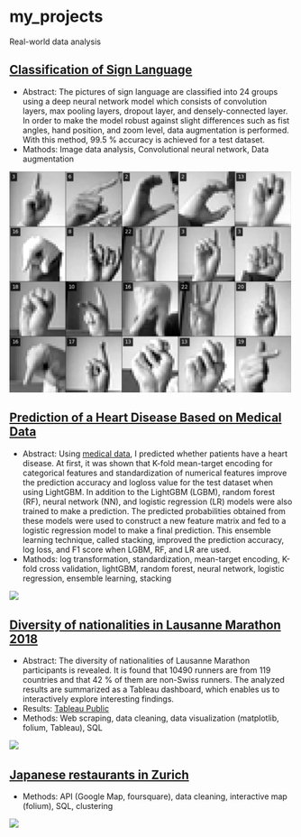 # my_projects
Real-world data analysis

## [Classification of Sign Language](https://www.kaggle.com/kotarosonoda/sign-language-cnn)
- Abstract: The pictures of sign language are classified into 24 groups using a deep neural network model which consists of convolution layers, max pooling layers, dropout layer, and densely-connected layer. In order to make the model robust against slight differences such as fist angles, hand position, and zoom level, data augmentation is performed. With this method, 99.5 % accuracy is achieved for a test dataset. 
- Mathods: Image data analysis, Convolutional neural network, Data augmentation

<img src="https://github.com/ksonod/my_pictures/blob/master/sign_language.png" width="500px">      


## [Prediction of a Heart Disease Based on Medical Data](https://www.kaggle.com/kotarosonoda/sign-language-cnn)
- Abstract: Using [medical data](https://www.kaggle.com/ronitf/heart-disease-uci), I predicted whether patients have a heart disease. At first, it was shown that K-fold mean-target encoding for categorical features and standardization of numerical features improve the prediction accuracy and logloss value for the test dataset when using LightGBM. In addition to the LightGBM (LGBM), random forest (RF), neural network (NN), and logistic regression (LR) models were also trained to make a prediction. The predicted probabilities obtained from these models were used to construct a new feature matrix and fed to a logistic regression model to make a final prediction. This ensemble learning technique, called stacking, improved the prediction accuracy, log loss, and F1 score when LGBM, RF, and LR are used.
- Mathods: log transformation, standardization, mean-target encoding, K-fold cross validation, lightGBM, random forest, neural network, logistic regression, ensemble learning, stacking
<img src="https://github.com/ksonod/my_pictures/blob/master/entire_process.png" width="500px">      



## [Diversity of nationalities in Lausanne Marathon 2018](https://github.com/ksonod/my_projects/tree/master/LausanneMarathon)   
- Abstract: The diversity of nationalities of Lausanne Marathon participants is revealed. It is found that 10490 runners are from 119 countries and that 42 % of them are non-Swiss runners. The analyzed results are summarized as a Tableau dashboard, which enables us to interactively explore interesting findings.
- Results: [Tableau Public](https://public.tableau.com/profile/kotaro.sonoda#!/vizhome/LausanneMarathon/dashboard)  
- Methods: Web scraping, data cleaning, data visualization (matplotlib, folium, Tableau), SQL
<img src="https://i.imgur.com/cOdHOFE.png" width="500px">      

## [Japanese restaurants in Zurich](https://github.com/ksonod/my_projects/tree/master/JapaneseRestaurantsInZurich)
- Methods: API (Google Map, foursquare), data cleaning, interactive map (folium), SQL, clustering
<img src="https://i.imgur.com/0WobSrz.png" width="500px"> 

